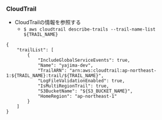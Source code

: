 ### CloudTrail


- CloudTrailの情報を参照する
  - `$ aws cloudtrail describe-trails --trail-name-list ${TRAIL_NAME}`
```
{
    "trailList": [
        {
            "IncludeGlobalServiceEvents": true,
            "Name": "yajima-dev",
            "TrailARN": "arn:aws:cloudtrail:ap-northeast-1:${TRAIL_NAME}:trail/${TRAIL_NAME}",
            "LogFileValidationEnabled": true,
            "IsMultiRegionTrail": true,
            "S3BucketName": "${S3_BUCKET_NAME}",
            "HomeRegion": "ap-northeast-1"
        }
    ]
}
```
